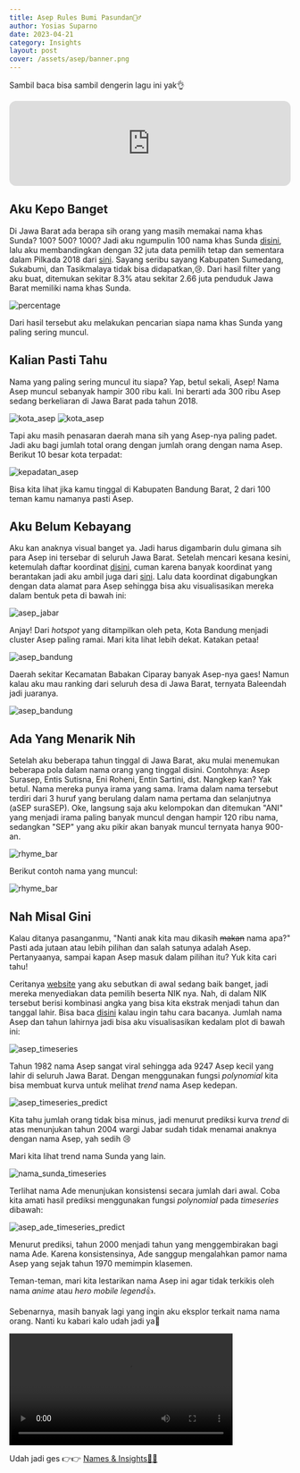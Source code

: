 ```yaml
---
title: Asep Rules Bumi Pasundan🙆‍♂️
author: Yosias Suparno
date: 2023-04-21
category: Insights
layout: post
cover: /assets/asep/banner.png
---
```


Sambil baca bisa sambil dengerin lagu ini yak👌

<iframe style="border-radius:12px" src="https://open.spotify.com/embed/track/6Mtm1xsfggzN4ZSWe0d78L?utm_source=generator" width="100%" height="152" frameBorder="0" allowfullscreen="" allow="autoplay; clipboard-write; encrypted-media; fullscreen; picture-in-picture" loading="lazy"></iframe>


## Aku Kepo Banget
Di Jawa Barat ada berapa sih orang yang masih memakai nama khas Sunda? 100? 500? 1000?
Jadi aku ngumpulin 100 nama khas Sunda [disini](https://github.com/yosiasm/names_and_insights/blob/main/daftar_nama_sunda.csv), lalu aku membandingkan dengan 32 juta data pemilih tetap dan sementara dalam Pilkada 2018 dari [sini](https://datapemilu.kpu.go.id/pilkada2018). Sayang seribu sayang Kabupaten Sumedang, Sukabumi, dan Tasikmalaya tidak bisa didapatkan,😢. Dari hasil filter yang aku buat, ditemukan sekitar 8.3% atau sekitar 2.66 juta penduduk Jawa Barat memiliki nama khas Sunda.

![percentage](/assets/asep/count.png)

Dari hasil tersebut aku melakukan pencarian siapa nama khas Sunda yang paling sering muncul.

## Kalian Pasti Tahu
Nama yang paling sering muncul itu siapa? Yap, betul sekali, Asep! Nama Asep muncul sebanyak hampir 300 ribu kali. Ini berarti ada 300 ribu Asep sedang berkeliaran di Jawa Barat pada tahun 2018.

![kota_asep](/assets/asep/sunda_first_row.png)
![kota_asep](/assets/asep/sunda_second_row.png)

Tapi aku masih penasaran daerah mana sih yang Asep-nya paling padet. Jadi aku bagi jumlah total orang dengan jumlah orang dengan nama Asep. Berikut 10 besar kota terpadat:

![kepadatan_asep](/assets/asep/sunda_asep_density.png)

Bisa kita lihat jika kamu tinggal di Kabupaten Bandung Barat, 2 dari 100 teman kamu namanya pasti Asep.

## Aku Belum Kebayang
Aku kan anaknya visual banget ya. Jadi harus digambarin dulu gimana sih para Asep ini tersebar di seluruh Jawa Barat. Setelah mencari kesana kesini, ketemulah daftar koordinat [disini](https://opendata.jabarprov.go.id/id/dataset/daftar-titik-koordinat-desa-berdasarkan-desakelurahan-di-jawa-barat), cuman karena banyak koordinat yang berantakan jadi aku ambil juga dari [sini](https://www.gps-coordinates.net/). Lalu data koordinat digabungkan dengan data alamat para Asep sehingga bisa aku visualisasikan mereka dalam bentuk peta di bawah ini:

![asep_jabar](/assets/asep/jabar_asep_map.png)

Anjay! Dari *hotspot* yang ditampilkan oleh peta, Kota Bandung menjadi cluster Asep paling ramai. Mari kita lihat lebih dekat. Katakan petaa!

![asep_bandung](/assets/asep/bandung_asep_map.png)

Daerah sekitar Kecamatan Babakan Ciparay banyak Asep-nya gaes! Namun kalau aku mau ranking dari seluruh desa di Jawa Barat, ternyata Baleendah jadi juaranya.

![asep_bandung](/assets/asep/desa_asep.png)

## Ada Yang Menarik Nih
Setelah aku beberapa tahun tinggal di Jawa Barat, aku mulai menemukan beberapa pola dalam nama orang yang tinggal disini. Contohnya: Asep Surasep, Entis Sutisna, Eni Roheni, Entin Sartini, dst. Nangkep kan? Yak betul. Nama mereka punya irama yang sama. Irama dalam nama tersebut terdiri dari 3 huruf yang berulang dalam nama pertama dan selanjutnya (aSEP suraSEP). Oke, langsung saja aku kelompokan dan ditemukan "ANI" yang menjadi irama paling banyak muncul dengan hampir 120 ribu nama, sedangkan "SEP" yang aku pikir akan banyak muncul ternyata hanya 900-an.

![rhyme_bar](/assets/asep/rhyme_bar.png)

Berikut contoh nama yang muncul:

![rhyme_bar](/assets/asep/rhyme_table.png)


## Nah Misal Gini
Kalau ditanya pasanganmu, "Nanti anak kita mau dikasih ~~makan~~ nama apa?" Pasti ada jutaan atau lebih pilihan dan salah satunya adalah Asep. Pertanyaanya, sampai kapan Asep masuk dalam pilihan itu? Yuk kita cari tahu!

Ceritanya [website](https://datapemilu.kpu.go.id/pilkada2018) yang aku sebutkan di awal sedang baik banget, jadi mereka menyediakan data pemilih beserta NIK nya. Nah, di dalam NIK tersebut berisi kombinasi angka yang bisa kita ekstrak menjadi tahun dan tanggal lahir. Bisa baca [disini](https://dispenduk.mojokertokota.go.id/home/berita/Arti-kode-angka-dalam-NIK-E-KTP) kalau ingin tahu cara bacanya. Jumlah nama Asep dan tahun lahirnya jadi bisa aku visualisasikan kedalam plot di bawah ini:

![asep_timeseries](/assets/asep/asep_timeseries.png)

Tahun 1982 nama Asep sangat viral sehingga ada 9247 Asep kecil yang lahir di seluruh Jawa Barat.
Dengan menggunakan fungsi *polynomial* kita bisa membuat kurva untuk melihat *trend* nama Asep kedepan.

![asep_timeseries_predict](/assets/asep/asep_timeseries_predict.png)

Kita tahu jumlah orang tidak bisa minus, jadi menurut prediksi kurva *trend* di atas menunjukan tahun 2004 wargi Jabar sudah tidak menamai anaknya dengan nama Asep, yah sedih 😢

Mari kita lihat trend nama Sunda yang lain.

![nama_sunda_timeseries](/assets/asep/trend_sunda.png)

Terlihat nama Ade menunjukan konsistensi secara jumlah dari awal. Coba kita amati hasil prediksi menggunakan fungsi *polynomial* pada *timeseries* dibawah:

![asep_ade_timeseries_predict](/assets/asep/predict_asep_ade.png)

Menurut prediksi, tahun 2000 menjadi tahun yang menggembirakan bagi nama Ade. Karena konsistensinya, Ade sanggup mengalahkan pamor nama Asep yang sejak tahun 1970 memimpin klasemen.

Teman-teman, mari kita lestarikan nama Asep ini agar tidak terkikis oleh nama *anime* atau *hero mobile legend*👍.

Sebenarnya, masih banyak lagi yang ingin aku eksplor terkait nama nama orang. Nanti ku kabari kalo udah jadi ya👋

<div>
<video width="400" controls>
  <source src="/assets/asep/teletubbies.mp4" type="video/mp4">
  Your browser does not support HTML video.
</video>
</div>

Udah jadi ges 👉👉 [Names & Insights🕵️‍♂️](/insights/2023-07-10-name_exploration.html)